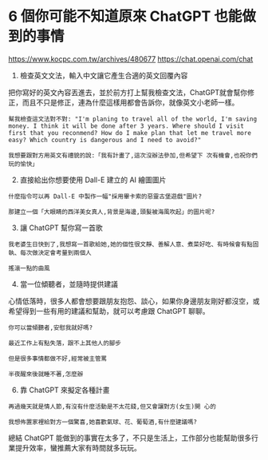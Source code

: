 6 個你可能不知道原來 ChatGPT 也能做到的事情
========================================

https://www.kocpc.com.tw/archives/480677
https://chat.openai.com/chat

1. 檢查英文文法，輸入中文讓它產生合適的英文回覆內容

把你寫好的英文內容丟進去，並於前方打上幫我檢查文法，ChatGPT就會幫你修正，而且不只是修正，連為什麼這樣用都會告訴你，就像英文小老師一樣。

```text
幫我檢查這文法對不對: "I'm planing to travel all of the world, I'm saving money. I think it will be done after 3 years. Where should I visit first that you reconmend? How do I make plan that let me travel more easy? Which country is dangerous and I need to avoid?"
```


```text
我想要跟對方用英文有禮貌的說:「我有計畫了,這次沒辦法參加,但希望下 次有機會,也祝你們玩的愉快」
```

2. 直接給出你想要使用 Dall-E 建立的 AI 繪圖圖片

```text
什麼指令可以再 Dall-E 中製作一幅"採用畢卡索的惡靈古堡遊戲"圖片?
```

```text
那建立一個「大眼睛的西洋美女真人,背景是海邊,頭髮被海風吹起」的圖片呢?
```

3. 讓 ChatGPT 幫你寫一首歌

```text
我老婆生日快到了,我想寫一首歌給她,她的個性很文靜、善解人意、煮菜好吃、有時候會有點固執、每次做決定會考量到兩個人
```


```text
搖滾一點的曲風
```

4. 當一位傾聽者，並隨時提供建議

心情低落時，很多人都會想要跟朋友抱怨、談心，如果你身邊朋友剛好都沒空，或希望得到一些有用的建議和幫助，就可以考慮跟 ChatGPT 聊聊。

```text
你可以當傾聽者,安慰我就好嗎?
```

```text
最近工作上有點失落，跟不上其他人的腳步
```

```text
但是很多事情都做不好,經常被主管罵
```

```text
半夜醒來後就睡不著,怎麼辦
```

6. 靠 ChatGPT 來擬定各種計畫

```text
再過幾天就是情人節,有沒有什麼活動是不太花錢,但又會讓對方(女生)開 心的
```

```text
我想佈置家裡給對方一個驚喜,她喜歡氣球、花、葡萄酒,有什麼建議嗎?
```

總結
ChatGPT 能做到的事實在太多了，不只是生活上，工作部分也能幫助很多行業提升效率，蠻推薦大家有時間就多玩玩。